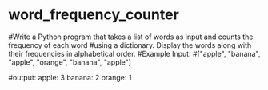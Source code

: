 # word_frequency_counter
#Write a Python program that takes a list of words as input and counts the frequency of each word 
#using a dictionary. Display the words along with their frequencies in alphabetical order.
#Example Input:
#["apple", "banana", "apple", "orange", "banana", "apple"]


#output:
apple: 3
banana: 2
orange: 1
